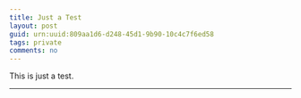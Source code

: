 ```yaml
---
title: Just a Test
layout: post
guid: urn:uuid:809aa1d6-d248-45d1-9b90-10c4c7f6ed58
tags: private
comments: no
---
```


This is just a test.

----
